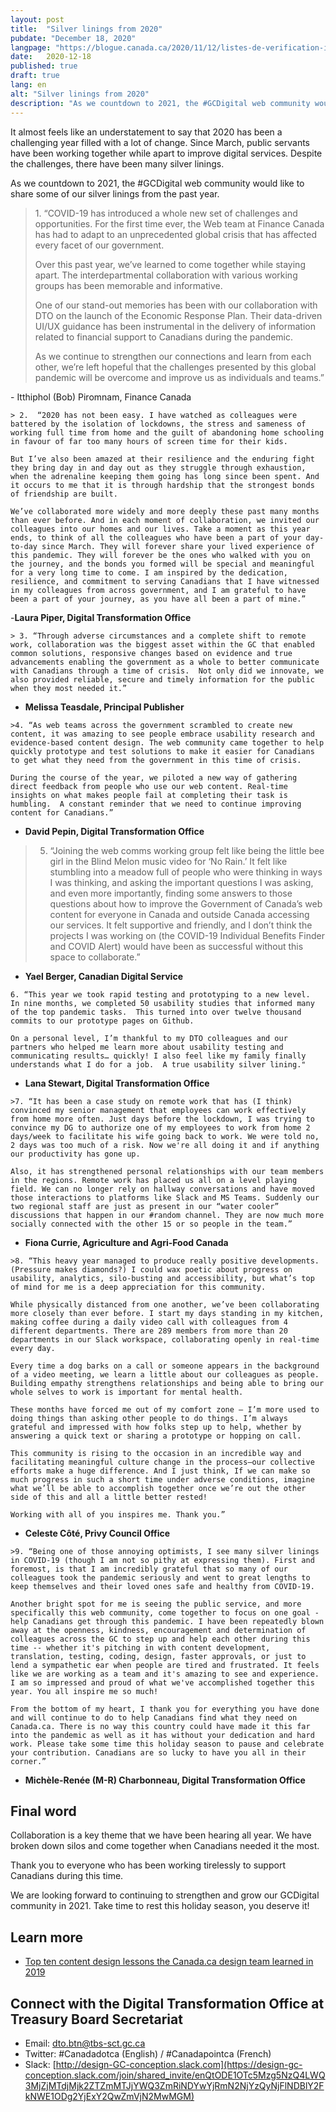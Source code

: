 ```yaml
---
layout: post
title:  "Silver linings from 2020"
pubdate: "December 18, 2020"
langpage: "https://blogue.canada.ca/2020/11/12/listes-de-verification-interactives.html"
date:   2020-12-18
published: true
draft: true
lang: en
alt: "Silver linings from 2020"
description: "As we countdown to 2021, the #GCDigital web community would like to share some of our silver linings from the past year."
---
```

It almost feels like an understatement to say that 2020 has been a challenging year filled with a lot of change. Since March, public servants have been working together while apart to improve digital services. Despite the challenges, there have been many silver linings.  

As we countdown to 2021, the #GCDigital web community would like to share some of our silver linings from the past year.

<blockquote>1. “COVID-19 has introduced a whole new set of challenges and opportunities. For the first time ever, the Web team at Finance Canada has had to adapt to an unprecedented global crisis that has affected every facet of our government.
 
Over this past year, we’ve learned to come together while staying apart. The interdepartmental collaboration with various working groups has been memorable and informative.
 
One of our stand-out memories has been with our collaboration with DTO on the launch of the Economic Response Plan. Their data-driven UI/UX guidance has been instrumental in the delivery of information related to financial support to Canadians during the pandemic. 
 
As we continue to strengthen our connections and learn from each other, we’re left hopeful that the challenges presented by this global pandemic will be overcome and improve us as individuals and teams.” </blockquote>
 
<p>- Itthiphol (Bob) Piromnam, Finance Canada</p>

```
> 2.  “2020 has not been easy. I have watched as colleagues were battered by the isolation of lockdowns, the stress and sameness of working full time from home and the guilt of abandoning home schooling in favour of far too many hours of screen time for their kids. 

But I’ve also been amazed at their resilience and the enduring fight they bring day in and day out as they struggle through exhaustion, when the adrenaline keeping them going has long since been spent. And it occurs to me that it is through hardship that the strongest bonds of friendship are built. 

We’ve collaborated more widely and more deeply these past many months than ever before. And in each moment of collaboration, we invited our colleagues into our homes and our lives. Take a moment as this year ends, to think of all the colleagues who have been a part of your day-to-day since March. They will forever share your lived experience of this pandemic. They will forever be the ones who walked with you on the journey, and the bonds you formed will be special and meaningful for a very long time to come. I am inspired by the dedication, resilience, and commitment to serving Canadians that I have witnessed in my colleagues from across government, and I am grateful to have been a part of your journey, as you have all been a part of mine.”
```
 -**Laura Piper, Digital Transformation Office**

```
> 3. “Through adverse circumstances and a complete shift to remote work, collaboration was the biggest asset within the GC that enabled common solutions, responsive changes based on evidence and true advancements enabling the government as a whole to better communicate with Canadians through a time of crisis.  Not only did we innovate, we also provided reliable, secure and timely information for the public when they most needed it.”
```
 - **Melissa Teasdale, Principal Publisher**

```
>4. “As web teams across the government scrambled to create new content, it was amazing to see people embrace usability research and evidence-based content design. The web community came together to help quickly prototype and test solutions to make it easier for Canadians to get what they need from the government in this time of crisis. 

During the course of the year, we piloted a new way of gathering direct feedback from people who use our web content. Real-time insights on what makes people fail at completing their task is humbling.  A constant reminder that we need to continue improving content for Canadians.”
```
 - **David Pepin, Digital Transformation Office**

>5.  “Joining the web comms working group felt like being the little bee girl in the Blind Melon music video for ‘No Rain.’ It felt like stumbling into a meadow full of people who were thinking in ways I was thinking, and asking the important questions I was asking, and even more importantly, finding some answers to those questions about how to improve the Government of Canada’s web content for everyone in Canada and outside Canada accessing our services. It felt supportive and friendly, and I don’t think the projects I was working on (the COVID-19 Individual Benefits Finder and COVID Alert) would have been as successful without this space to collaborate.”

 - **Yael Berger, Canadian Digital Service**

```
6. “This year we took rapid testing and prototyping to a new level.  In nine months, we completed 50 usability studies that informed many of the top pandemic tasks.  This turned into over twelve thousand commits to our prototype pages on Github.  

On a personal level, I’m thankful to my DTO colleagues and our partners who helped me learn more about usability testing and communicating results… quickly! I also feel like my family finally understands what I do for a job.  A true usability silver lining."
```
 - **Lana Stewart, Digital Transformation Office**

```
>7. “It has been a case study on remote work that has (I think) convinced my senior management that employees can work effectively from home more often. Just days before the lockdown, I was trying to convince my DG to authorize one of my employees to work from home 2 days/week to facilitate his wife going back to work. We were told no, 2 days was too much of a risk. Now we're all doing it and if anything our productivity has gone up.

Also, it has strengthened personal relationships with our team members in the regions. Remote work has placed us all on a level playing field. We can no longer rely on hallway conversations and have moved those interactions to platforms like Slack and MS Teams. Suddenly our two regional staff are just as present in our “water cooler” discussions that happen in our #random channel. They are now much more socially connected with the other 15 or so people in the team.”
```
 - **Fiona Currie, Agriculture and Agri-Food Canada**

```
>8. “This heavy year managed to produce really positive developments. (Pressure makes diamonds?) I could wax poetic about progress on usability, analytics, silo-busting and accessibility, but what’s top of mind for me is a deep appreciation for this community.

While physically distanced from one another, we’ve been collaborating more closely than ever before. I start my days standing in my kitchen, making coffee during a daily video call with colleagues from 4 different departments. There are 289 members from more than 20 departments in our Slack workspace, collaborating openly in real-time every day.

Every time a dog barks on a call or someone appears in the background of a video meeting, we learn a little about our colleagues as people. Building empathy strengthens relationships and being able to bring our whole selves to work is important for mental health. 

These months have forced me out of my comfort zone — I’m more used to doing things than asking other people to do things. I’m always grateful and impressed with how folks step up to help, whether by answering a quick text or sharing a prototype or hopping on call.

This community is rising to the occasion in an incredible way and facilitating meaningful culture change in the process—our collective efforts make a huge difference. And I just think, If we can make so much progress in such a short time under adverse conditions, imagine what we’ll be able to accomplish together once we’re out the other side of this and all a little better rested!

Working with all of you inspires me. Thank you.”
```

 - **Celeste Côté, Privy Council Office**

```
>9. “Being one of those annoying optimists, I see many silver linings in COVID-19 (though I am not so pithy at expressing them). First and foremost, is that I am incredibly grateful that so many of our colleagues took the pandemic seriously and went to great lengths to keep themselves and their loved ones safe and healthy from COVID-19.  
 
Another bright spot for me is seeing the public service, and more specifically this web community, come together to focus on one goal - help Canadians get through this pandemic. I have been repeatedly blown away at the openness, kindness, encouragement and determination of colleagues across the GC to step up and help each other during this time -- whether it's pitching in with content development, translation, testing, coding, design, faster approvals, or just to lend a sympathetic ear when people are tired and frustrated. It feels like we are working as a team and it's amazing to see and experience. I am so impressed and proud of what we've accomplished together this year. You all inspire me so much!
 
From the bottom of my heart, I thank you for everything you have done and will continue to do to help Canadians find what they need on Canada.ca. There is no way this country could have made it this far into the pandemic as well as it has without your dedication and hard work. Please take some time this holiday season to pause and celebrate your contribution. Canadians are so lucky to have you all in their corner.”
```
 - **Michèle-Renée (M-R) Charbonneau, Digital Transformation Office**

## Final word

Collaboration is a key theme that we have been hearing all year. We have broken down silos and come together when Canadians needed it the most.

Thank you to everyone who has been working tirelessly to support Canadians during this time. 

We are looking forward to continuing to strengthen and grow our GCDigital community in 2021. Take time to rest this holiday season, you deserve it!


## Learn more

* [Top ten content design lessons the Canada.ca design team learned in 2019](https://blog.canada.ca/2019/12/20/top-ten-lessons.html)


## Connect with the Digital Transformation Office at Treasury Board Secretariat

* Email: [dto.btn@tbs-sct.gc.ca](mailto:dto.btn@tbs-sct.gc.ca)
* Twitter: #Canadadotca (English) / #Canadapointca (French)
* Slack: [http://design-GC-conception.slack.com](https://design-gc-conception.slack.com/join/shared_invite/enQtODE1OTc5Mzg5NzQ4LWQ3MjZjMTdjMjk2ZTZmMTJjYWQ3ZmRiNDYwYjRmN2NjYzQyNjFlNDBlY2FkNWE1ODg2YjExY2QwZmVjN2MwMGM)

